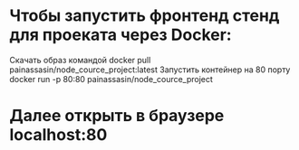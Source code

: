 # Чтобы запустить фронтенд стенд для проеката через Docker:
Скачать образ командой docker pull painassasin/node_cource_project:latest
Запустить контейнер на 80 порту docker run -p 80:80 painassasin/node_cource_project
# Далее открыть в браузере localhost:80
